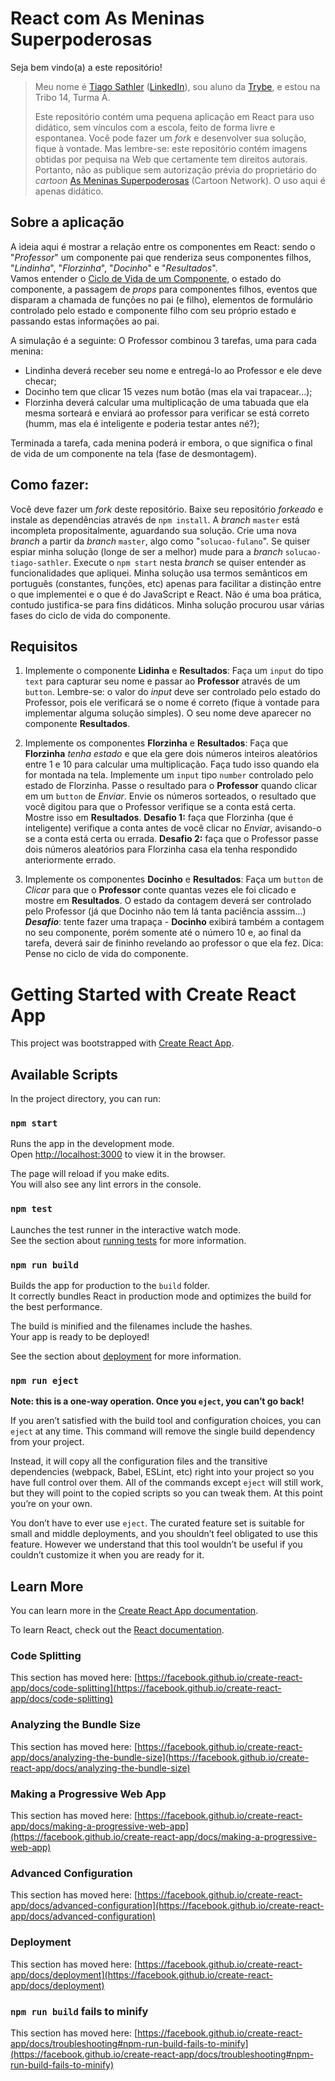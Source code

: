 # React com As Meninas Superpoderosas

Seja bem vindo(a) a este repositório! 

> Meu nome é [Tiago Sathler](https://github.com/tiagosathler) ([LinkedIn](https://www.linkedin.com/in/tiagosathler/)), sou aluno da [Trybe](https://www.betrybe.com/), e estou na Tribo 14, Turma A.
> 
>Este repositório contém uma pequena aplicação em React para uso didático, sem vínculos com a escola, feito de forma livre e espontanea. Você pode fazer um *fork* e desenvolver sua solução, fique à vontade. Mas lembre-se: este repositório contém imagens obtidas por pequisa na Web que certamente tem direitos autorais. Portanto, não as publique sem autorização prévia do proprietário do *cartoon* [As Meninas Superpoderosas](https://www.cartoonnetwork.com.br/) (Cartoon Network). O uso aqui é apenas didático.

## Sobre a aplicação
A ideia aqui é mostrar a relação entre os componentes em React: sendo o "*Professor*" um componente pai que renderiza seus componentes filhos, "*Lindinha*", "*Florzinha*", "*Docinho*" e "*Resultados*".  
Vamos entender o [Ciclo de Vida de um Componente](https://projects.wojtekmaj.pl/react-lifecycle-methods-diagram/), o estado do componente, a passagem de *props* para componentes filhos, eventos que disparam a chamada de funções no pai (e  filho), elementos de formulário controlado pelo estado e componente filho com seu próprio estado e passando estas informações ao pai.

A simulação é a seguinte: O Professor combinou 3 tarefas, uma para cada menina:

 - Lindinha deverá receber seu nome e entregá-lo ao Professor e ele deve checar;
 - Docinho tem que clicar 15 vezes num botão (mas ela vai trapacear...);
 - Florzinha deverá calcular uma multiplicação de uma tabuada que ela mesma sorteará e enviará ao professor para verificar se está correto (humm, mas ela é inteligente e poderia testar antes né?);

Terminada a tarefa, cada menina poderá ir embora, o que significa o final de vida de um componente na tela (fase de desmontagem).

## Como fazer:
Você deve fazer um *fork* deste repositório. Baixe seu repositório *forkeado* e instale as dependências através de `npm install`. 
A *branch* `master` está incompleta propositalmente, aguardando sua solução.
Crie uma nova *branch* a partir da *branch* `master`, algo como "`solucao-fulano`". Se quiser espiar minha solução (longe de ser a melhor) mude para a *branch* `solucao-tiago-sathler`. Execute o `npm start` nesta *branch* se quiser entender as funcionalidades que apliquei.
Minha solução usa termos semânticos em português (constantes, funções, etc) apenas para facilitar a distinção entre o que implementei e o que é do JavaScript e React. Não é uma boa prática, contudo justifica-se para fins didáticos. Minha solução procurou usar várias fases do ciclo de vida do componente.

## Requisitos
1. Implemente o componente **Lidinha** e **Resultados**: 
Faça um `input` do tipo `text` para capturar seu nome e passar ao **Professor** através de um `button`. Lembre-se: o valor do *input* deve ser controlado pelo estado do Professor, pois ele verificará se o nome é correto (fique à vontade para implementar alguma solução simples). O seu nome deve aparecer no componente **Resultados**.

2. Implemente os componentes **Florzinha** e **Resultados**:
Faça que **Florzinha** *tenha estado* e que ela gere dois números inteiros aleatórios entre 1 e 10 para calcular uma multiplicação. Faça tudo isso quando ela for montada na tela. Implemente um `input` tipo `number` controlado pelo estado de Florzinha. Passe o resultado para o **Professor** quando clicar em um `button` de *Enviar*. Envie os números sorteados, o resultado que você digitou para que o Professor verifique se a conta está certa. Mostre isso em **Resultados**.
**Desafio 1:** faça que Florzinha (que é inteligente) verifique a conta antes de você clicar no *Enviar*, avisando-o se a conta está certa ou errada. 
**Desafio 2:** faça que o Professor passe dois números aleatórios para Florzinha casa ela tenha respondido anteriormente errado.

3. Implemente os componentes **Docinho** e **Resultados**:
Faça um `button` de *Clicar* para que o **Professor** conte quantas vezes ele foi clicado e mostre em **Resultados**. O estado da contagem deverá ser controlado pelo Professor (já que Docinho não tem lá tanta paciência asssim...) 
 ***Desafio***: tente fazer uma trapaça - **Docinho** exibirá também a contagem no seu componente, porém somente até o número 10 e, ao final da tarefa, deverá sair de fininho revelando ao professor o que ela fez. Dica: Pense no ciclo de vida do componente.





# Getting Started with Create React App

This project was bootstrapped with [Create React App](https://github.com/facebook/create-react-app).

## Available Scripts

In the project directory, you can run:

### `npm start`

Runs the app in the development mode.\
Open [http://localhost:3000](http://localhost:3000) to view it in the browser.

The page will reload if you make edits.\
You will also see any lint errors in the console.

### `npm test`

Launches the test runner in the interactive watch mode.\
See the section about [running tests](https://facebook.github.io/create-react-app/docs/running-tests) for more information.

### `npm run build`

Builds the app for production to the `build` folder.\
It correctly bundles React in production mode and optimizes the build for the best performance.

The build is minified and the filenames include the hashes.\
Your app is ready to be deployed!

See the section about [deployment](https://facebook.github.io/create-react-app/docs/deployment) for more information.

### `npm run eject`

**Note: this is a one-way operation. Once you `eject`, you can’t go back!**

If you aren’t satisfied with the build tool and configuration choices, you can `eject` at any time. This command will remove the single build dependency from your project.

Instead, it will copy all the configuration files and the transitive dependencies (webpack, Babel, ESLint, etc) right into your project so you have full control over them. All of the commands except `eject` will still work, but they will point to the copied scripts so you can tweak them. At this point you’re on your own.

You don’t have to ever use `eject`. The curated feature set is suitable for small and middle deployments, and you shouldn’t feel obligated to use this feature. However we understand that this tool wouldn’t be useful if you couldn’t customize it when you are ready for it.

## Learn More

You can learn more in the [Create React App documentation](https://facebook.github.io/create-react-app/docs/getting-started).

To learn React, check out the [React documentation](https://reactjs.org/).

### Code Splitting

This section has moved here: [https://facebook.github.io/create-react-app/docs/code-splitting](https://facebook.github.io/create-react-app/docs/code-splitting)

### Analyzing the Bundle Size

This section has moved here: [https://facebook.github.io/create-react-app/docs/analyzing-the-bundle-size](https://facebook.github.io/create-react-app/docs/analyzing-the-bundle-size)

### Making a Progressive Web App

This section has moved here: [https://facebook.github.io/create-react-app/docs/making-a-progressive-web-app](https://facebook.github.io/create-react-app/docs/making-a-progressive-web-app)

### Advanced Configuration

This section has moved here: [https://facebook.github.io/create-react-app/docs/advanced-configuration](https://facebook.github.io/create-react-app/docs/advanced-configuration)

### Deployment

This section has moved here: [https://facebook.github.io/create-react-app/docs/deployment](https://facebook.github.io/create-react-app/docs/deployment)

### `npm run build` fails to minify

This section has moved here: [https://facebook.github.io/create-react-app/docs/troubleshooting#npm-run-build-fails-to-minify](https://facebook.github.io/create-react-app/docs/troubleshooting#npm-run-build-fails-to-minify)
